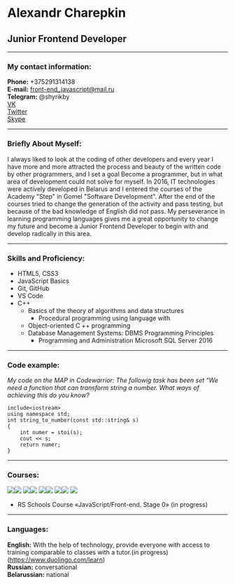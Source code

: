# Alexandr Charepkin

## Junior Frontend Developer

---

### My contact information:

**Phone:** +375291314138  
**E-mail:** front-end_javascript@mail.ru  
**Telegram:** @shyrikby  
[VK](https://vk.com/id197686055)  
[Twitter](https://twitter.com/shyrikby75)  
[Skype](https://join.skype.com/invite/BJALar9sPvmW)

---

### Briefly About Myself:

I always liked to look at the coding of other developers and every year I have more and more attracted the process and beauty of the written code by other programmers, and I set a goal Become a programmer, but in what area of ​​development could not solve for myself.
In 2016, IT technologies were actively developed in Belarus and I entered the courses of the Academy "Step" in Gomel "Software Development". After the end of the courses tried to change the generation of the activity and pass testing, but because of the bad knowledge of English did not pass.
My perseverance in learning programming languages gives me a great opportunity to change my future and become a Junior Frontend Developer to begin with and develop radically in this area.

---

### Skills and Proficiency:

- HTML5, CSS3
- JavaScript Basics
- Git, GitHub
- VS Code
- С++
  - Basics of the theory of algorithms and data structures
    - Procedural programming using language with
  - Object-oriented C ++ programming
  - Database Management Systems: DBMS Programming Principles
    - Programming and Administration Microsoft SQL Server 2016

---

### Code example:

_My code on the MAP in Codewarrior:
The followig task has been set "We need a function that can transform string a number. What ways of achieving this do you know?_

```
include<iostream>
using namespace std;
int string_to_number(const std::string& s)
{
	int numer = stoi(s);
	cout << s;
	return numer;
}
```

---

### Courses:

![](загруженное.png)![](<загруженное(1).png>)
![](<загруженное(2).png>)![](<загруженное(3).png>)
![](<загруженное(4).png>)![](<загруженное(5).png>)
![](<загруженное(6).png>)![](<загруженное(7).png>)
![](<загруженное(8).png>)

- RS Schools Course «JavaScript/Front-end. Stage 0» (in progress)

---

### Languages:

**English:** With the help of technology, provide everyone with access to training comparable to classes with a tutor.(in progress)(https://www.duolingo.com/learn)  
**Russian:** conversational  
**Belarussian:** national